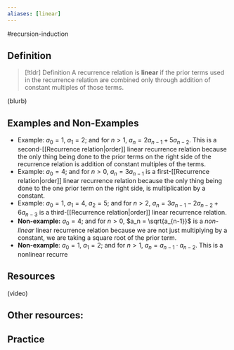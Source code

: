 ```yaml
---
aliases: [linear]
--- 
```


#recursion-induction 

## Definition 

> [!tldr] Definition
> A recurrence relation is **linear** if the prior terms used in the recurrence relation are combined only through addition of constant multiples of those terms. 

(blurb)

## Examples and Non-Examples

* Example: $a_0 = 1$, $a_1 = 2$; and for $n > 1$, $a_n = 2a_{n-1} + 5a_{n-2}$. This is a second-[[Recurrence relation|order]] linear recurrence relation because the only thing being done to the prior terms on the right side of the recurrence relation is addition of constant multiples of the terms. 
* Example: $a_0 = 4$; and for $n > 0$, $a_n = 3a_{n-1}$ is a first-[[Recurrence relation|order]] linear recurrence relation because the only thing being done to the one prior term on the right side, is multiplication by a constant. 
* Example: $a_0 = 1$, $a_1 = 4$, $a_2 = 5$; and for $n >2$, $a_n = 3a_{n-1} - 2a_{n-2} + 6a_{n-3}$ is a third-[[Recurrence relation|order]] linear recurrence relation. 
* **Non-example:** $a_0 = 4$; and for $n > 0$, $a_n = \sqrt{a_{n-1}}$  is a *non-linear* linear recurrence relation because we are not just multiplying by a constant, we are taking a square root of the prior term. 
* **Non-example**: $a_0 = 1$, $a_1 = 2$; and for $n > 1$, $a_n = a_{n-1} \cdot a_{n-2}$. This is a nonlinear recurre


## Resources 

(video)

Other resources: 
- 

## Practice 
